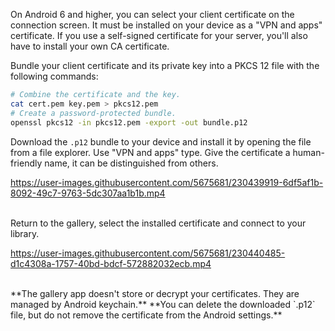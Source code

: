 On Android 6 and higher, you can select your client certificate on the connection screen. 
It must be installed on your device as a "VPN and apps" certificate. 
If you use a self-signed certificate for your server, you'll also have to install your own CA certificate.

Bundle your client certificate and its private key into a PKCS 12 file with the following commands:
```bash
# Combine the certificate and the key.
cat cert.pem key.pem > pkcs12.pem
# Create a password-protected bundle.
openssl pkcs12 -in pkcs12.pem -export -out bundle.p12
```
Download the `.p12` bundle to your device and install it by opening the file from a file explorer. 
Use "VPN and apps" type. Give the certificate a human-friendly name, it can be distinguished from others.

https://user-images.githubusercontent.com/5675681/230439919-6df5af1b-8092-49c7-9763-5dc307aa1b1b.mp4

<br>
Return to the gallery, select the installed certificate and connect to your library.

https://user-images.githubusercontent.com/5675681/230440485-d1c4308a-1757-40bd-bdcf-572882032ecb.mp4

<br>
**The gallery app doesn't store or decrypt your certificates. They are managed by Android keychain.**
**You can delete the downloaded `.p12` file, but do not remove the certificate from the Android settings.**